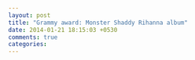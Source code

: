 ```yaml
---
layout: post
title: "Grammy award: Monster Shaddy Rihanna album"
date: 2014-01-21 18:15:03 +0530
comments: true
categories: 
---
```


